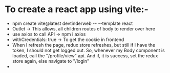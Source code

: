 # To create a react app using vite:-
- npm create vite@latest devtinderweb -- --template react
- Outlet -> This allows, all children routes of body to render over here
- use axios to call API -> npm i axios
- withCredentials: true -> To get the cookie in frontend
- When I refresh the page, redux store refreshes, but still if I have the token, I should not get logged out. So, whenever my Body component is loaded, call the "/profile/view" api. And if, it is success, set the redux store again, else navigate to "/login"
- 